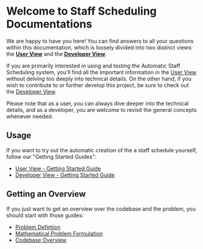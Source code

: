 # Welcome to Staff Scheduling Documentations

We are happy to have you here! You can find answers to all your questions within this documentation, which is loosely divided into two distinct views: the [**User View**](/StaffScheduling/user-view) and the [**Developer View**](/StaffScheduling/developer-view).

If you are primarily interested in using and testing the Automatic Staff Scheduling system, you'll find all the important information in the [User View](/StaffScheduling/user-view) without delving too deeply into technical details. On the other hand, if you wish to contribute to or further develop this project, be sure to check out the [Developer View](/StaffScheduling/developer-view).

Please note that as a user, you can always dive deeper into the technical details, and as a developer, you are welcome to revisit the general concepts whenever needed.

## Usage
If you want to try out the automatic creation of the a staff schedule yourself, follow our
"Getting Started Guides":

- [User View - Getting Started Guide](/StaffScheduling/user-view/getting-started-light-version)
- [Developer View - Getting Started Guide](/StaffScheduling/developer-view/getting-started-dev)

## Getting an Overview
If you just want to get an overview over the codebase and the problem,
you should start with those guides:

- [Problem Defintion](/StaffScheduling/user-view/problem-definition.html)
- [Mathematical Problem Formulation](/StaffScheduling/developer-view/mathematical-problem-formulation.html)
- [Codebase Overview](/StaffScheduling/developer-view/codebase-overview.html)
